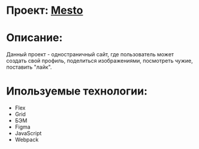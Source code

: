 # Проект: [Mesto](https://etsugi.github.io/mesto/)

# Описание:
Данный проект - одностраничный сайт, где пользователь может создать свой профиль, поделиться изображениями, посмотреть чужие, поставить "лайк".

# Ипользуемые технологии:
* Flex
* Grid
* БЭМ
* Figma
* JavaScript
* Webpack
